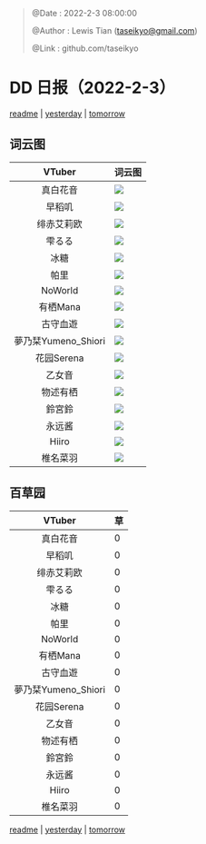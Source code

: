 > @Date    : 2022-2-3 08:00:00
>
> @Author  : Lewis Tian (taseikyo@gmail.com)
>
> @Link    : github.com/taseikyo

# DD 日报（2022-2-3）

[readme](../README.md) | [yesterday](2022-2-2.md) | [tomorrow](2022-2-4.md)

## 词云图

|VTuber|词云图|
|:-:|-|
|真白花音|![](../../images/daily/21402309_2022-2-3_purge_wordcloud.png)|
|早稻叽|![](../../images/daily/41682_2022-2-3_purge_wordcloud.png)|
|绯赤艾莉欧|![](../../images/daily/21396545_2022-2-3_purge_wordcloud.png)|
|雫るる|![](../../images/daily/21013446_2022-2-3_purge_wordcloud.png)|
|冰糖|![](../../images/daily/876396_2022-2-3_purge_wordcloud.png)|
|帕里|![](../../images/daily/4895312_2022-2-3_purge_wordcloud.png)|
|NoWorld|![](../../images/daily/21448649_2022-2-3_purge_wordcloud.png)|
|有栖Mana|![](../../images/daily/6542258_2022-2-3_purge_wordcloud.png)|
|古守血遊|![](../../images/daily/8725120_2022-2-3_purge_wordcloud.png)|
|夢乃栞Yumeno_Shiori|![](../../images/daily/14052636_2022-2-3_purge_wordcloud.png)|
|花园Serena|![](../../images/daily/14327465_2022-2-3_purge_wordcloud.png)|
|乙女音|![](../../images/daily/21320551_2022-2-3_purge_wordcloud.png)|
|物述有栖|![](../../images/daily/21449083_2022-2-3_purge_wordcloud.png)|
|鈴宮鈴|![](../../images/daily/21685677_2022-2-3_purge_wordcloud.png)|
|永远酱|![](../../images/daily/21701071_2022-2-3_purge_wordcloud.png)|
|Hiiro|![](../../images/daily/21919321_2022-2-3_purge_wordcloud.png)|
|椎名菜羽|![](../../images/daily/22347054_2022-2-3_purge_wordcloud.png)|

## 百草园

|VTuber|草|
|:-:|-|
|真白花音|0|
|早稻叽|0|
|绯赤艾莉欧|0|
|雫るる|0|
|冰糖|0|
|帕里|0|
|NoWorld|0|
|有栖Mana|0|
|古守血遊|0|
|夢乃栞Yumeno_Shiori|0|
|花园Serena|0|
|乙女音|0|
|物述有栖|0|
|鈴宮鈴|0|
|永远酱|0|
|Hiiro|0|
|椎名菜羽|0|

[readme](../README.md) | [yesterday](2022-2-2.md) | [tomorrow](2022-2-4.md)
